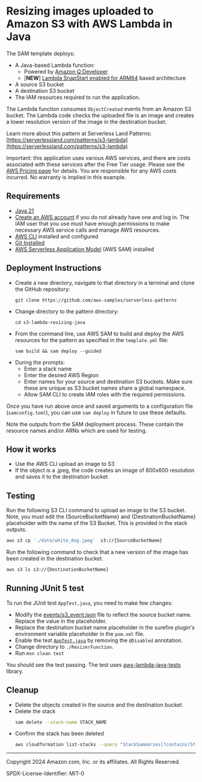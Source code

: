 # Resizing images uploaded to Amazon S3 with AWS Lambda in Java

The SAM template deploys:
 - A Java-based Lambda function:
   - Powered by [Amazon Q Developer](https://aws.amazon.com/q/developer/)
   - [**NEW**] [Lambda SnapStart enabled for ARM64](https://aws.amazon.com/about-aws/whats-new/2024/07/aws-lambda-snapstart-java-functions-arm64-architecture/) based architecture
 - A source S3 bucket 
 - A destination S3 bucket
 - The IAM resources required to run the application. 

The Lambda function consumes `ObjectCreated` events from an Amazon S3 bucket. 
The Lambda code checks the uploaded file is an image and creates a lower resolution version of the image in the destination bucket.

Learn more about this pattern at Serverless Land Patterns: [https://serverlessland.com/patterns/s3-lambda](https://serverlessland.com/patterns/s3-lambda)

Important: this application uses various AWS services, and there are costs associated with these services after the Free Tier usage.
Please see the [AWS Pricing page](https://aws.amazon.com/pricing/) for details. 
You are responsible for any AWS costs incurred. No warranty is implied in this example.

## Requirements
* [Java 21](https://docs.aws.amazon.com/corretto/latest/corretto-21-ug/downloads-list.html)
* [Create an AWS account](https://portal.aws.amazon.com/gp/aws/developer/registration/index.html) if you do not already have one and log in. The IAM user that you use must have enough permissions to make necessary AWS service calls and manage AWS resources.
* [AWS CLI](https://docs.aws.amazon.com/cli/latest/userguide/install-cliv2.html) installed and configured
* [Git Installed](https://git-scm.com/book/en/v2/Getting-Started-Installing-Git)
* [AWS Serverless Application Model](https://docs.aws.amazon.com/serverless-application-model/latest/developerguide/serverless-sam-cli-install.html) (AWS SAM) installed

## Deployment Instructions

-  Create a new directory, navigate to that directory in a terminal and clone the GitHub repository:
   ``` 
   git clone https://github.com/aws-samples/serverless-patterns
   ```
- Change directory to the pattern directory:
    ```
    cd s3-lambda-resizing-java
    ```
- From the command line, use AWS SAM to build and deploy the AWS resources for the pattern as specified in the `template.yml` file:
    ```
    sam build && sam deploy --guided
    ```
- During the prompts:
  * Enter a stack name
  * Enter the desired AWS Region
  * Enter names for your source and destination S3 buckets. Make sure these are unique as S3 bucket names share a global namespace.
  * Allow SAM CLI to create IAM roles with the required permissions.

Once you have run above once and saved arguments to a configuration file (`samconfig.toml`), 
you can use `sam deploy` in future to use these defaults.

Note the outputs from the SAM deployment process. These contain the resource names and/or ARNs which are used for testing.

## How it works

* Use the AWS CLI upload an image to S3
* If the object is a .jpeg, the code creates an image of 800x600 resolution and saves it to the destination bucket.

## Testing

Run the following S3 CLI command to upload an image to the S3 bucket. 
Note, you must edit the {SourceBucketName} and {DestinationBucketName} placeholder with the name of the S3 Bucket. 
This is provided in the stack outputs.

```bash
aws s3 cp './data/white_dog.jpeg'  s3://{SourceBucketName}
```

Run the following command to check that a new version of the image has been created in the destination bucket.

```bash
aws s3 ls s3://{DestinationBucketName}
```

## Running JUnit 5 test
To run the JUnit test `AppTest.java`, you need to make few changes:

- Modify the [events/s3_event.json](./ResizerFunction/src/test/resources) file to reflect the source bucket name. Replace the value in the placeholder.
- Replace the destination bucket name placeholder in the surefire plugin's environment variable placeholder in the `pom.xml` file.
- Enable the test [`AppTest.java`](./ResizerFunction/src/test/java/resizer/AppTest.java) by removing the `@Disabled` annotation.
- Change directory to `./ResizerFunction`.
- Run `mvn clean test`

You should see the test passing. 
The test uses [aws-lambda-java-tests](https://github.com/aws/aws-lambda-java-libs/tree/main/aws-lambda-java-tests) library.

## Cleanup

- Delete the objects created in the source and the destination bucket.
- Delete the stack
    ```bash
    sam delete --stack-name STACK_NAME
    ```
- Confirm the stack has been deleted
    ```bash
    aws cloudformation list-stacks --query "StackSummaries[?contains(StackName,'STACK_NAME')].StackStatus"
    ```
----

Copyright 2024 Amazon.com, Inc. or its affiliates. All Rights Reserved.

SPDX-License-Identifier: MIT-0
